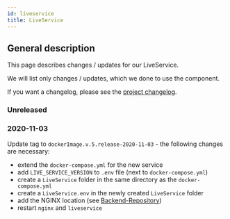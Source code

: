 ```yaml
---
id: liveservice
title: LiveService
---
```


## General description

This page describes changes / updates for our LiveService.

We will list only changes / updates, which we done to use the component.

If you want a changelog, please see the [project changelog](https://github.com/CaritasDeutschland/caritas-onlineBeratung-liveservice/blob/master/CHANGELOG.md).

### Unreleased

### 2020-11-03

Update tag to `dockerImage.v.5.release-2020-11-03` - the following changes are necessary:
 - extend the `docker-compose.yml` for the new service
 - add `LIVE_SERVICE_VERSION` to `.env` file (next to `docker-compose.yml`)
 - create a `LiveService` folder in the same directory as the `docker-compose.yml`
 - create a `LiveService.env` in the newly created `LiveService` folder
 - add the NGINX location (see [Backend-Repository](https://github.com/CaritasDeutschland/caritas-onlineBeratung-backend))
 - restart `nginx` and `liveservice `